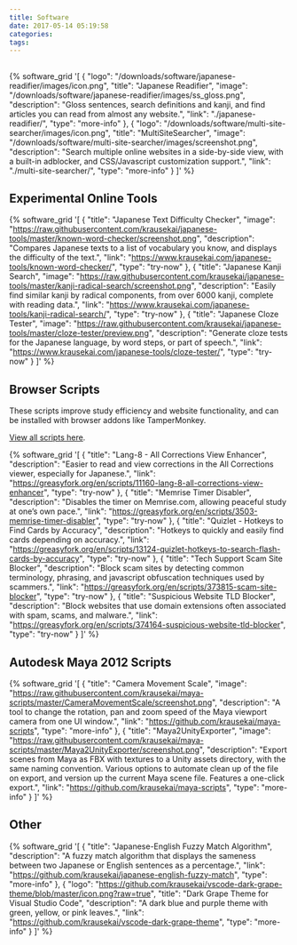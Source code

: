 ```yaml
---
title: Software
date: 2017-05-14 05:19:58
categories:
tags:
---
```


<h2></h2>

{% software_grid '[
	{
		"logo": "/downloads/software/japanese-readifier/images/icon.png",
		"title": "Japanese Readifier",
		"image": "/downloads/software/japanese-readifier/images/ss_gloss.png",
		"description": "Gloss sentences, search definitions and kanji, and find articles you can read from almost any website.",
		"link": "./japanese-readifier/",
		"type": "more-info"
	},
	{
		"logo": "/downloads/software/multi-site-searcher/images/icon.png",
		"title": "MultiSiteSearcher",
		"image": "/downloads/software/multi-site-searcher/images/screenshot.png",
		"description": "Search multiple online websites in a side-by-side view, with a built-in adblocker, and CSS/Javascript customization support.",
		"link": "./multi-site-searcher/",
		"type": "more-info"
	}
]' %}

<h2>Experimental Online Tools</h2>

{% software_grid '[
	{
		"title": "Japanese Text Difficulty Checker",
		"image": "https://raw.githubusercontent.com/krausekai/japanese-tools/master/known-word-checker/screenshot.png",
		"description": "Compares Japanese texts to a list of vocabulary you know, and displays the difficulty of the text.",
		"link": "https://www.krausekai.com/japanese-tools/known-word-checker/",
		"type": "try-now"
	},
	{
		"title": "Japanese Kanji Search",
		"image": "https://raw.githubusercontent.com/krausekai/japanese-tools/master/kanji-radical-search/screenshot.png",
		"description": "Easily find similar kanji by radical components, from over 6000 kanji, complete with reading data.",
		"link": "https://www.krausekai.com/japanese-tools/kanji-radical-search/",
		"type": "try-now"
	},
	{
		"title": "Japanese Cloze Tester",
		"image": "https://raw.githubusercontent.com/krausekai/japanese-tools/master/cloze-tester/preview.png",
		"description": "Generate cloze tests for the Japanese language, by word steps, or part of speech.",
		"link": "https://www.krausekai.com/japanese-tools/cloze-tester/",
		"type": "try-now"
	}
]' %}

<h2>Browser Scripts</h2>

These scripts improve study efficiency and website functionality, and can be installed with browser addons like TamperMonkey.

<a href="https://greasyfork.org/en/users/3656-kai-krause">View all scripts here</a>.

{% software_grid '[
	{
		"title": "Lang-8 - All Corrections View Enhancer",
		"description": "Easier to read and view corrections in the All Corrections viewer, especially for Japanese.",
		"link": "https://greasyfork.org/en/scripts/11160-lang-8-all-corrections-view-enhancer",
		"type": "try-now"
	},
	{
		"title": "Memrise Timer Disabler",
		"description": "Disables the timer on Memrise.com, allowing peaceful study at one’s own pace.",
		"link": "https://greasyfork.org/en/scripts/3503-memrise-timer-disabler",
		"type": "try-now"
	},
	{
		"title": "Quizlet - Hotkeys to Find Cards by Accuracy",
		"description": "Hotkeys to quickly and easily find cards depending on accuracy.",
		"link": "https://greasyfork.org/en/scripts/13124-quizlet-hotkeys-to-search-flash-cards-by-accuracy",
		"type": "try-now"
	},
	{
		"title": "Tech Support Scam Site Blocker",
		"description": "Block scam sites by detecting common terminology, phrasing, and javascript obfuscation techniques used by scammers.",
		"link": "https://greasyfork.org/en/scripts/373815-scam-site-blocker",
		"type": "try-now"
	},
	{
		"title": "Suspicious Website TLD Blocker",
		"description": "Block websites that use domain extensions often associated with spam, scams, and malware.",
		"link": "https://greasyfork.org/en/scripts/374164-suspicious-website-tld-blocker",
		"type": "try-now"
	}
]' %}

<h2>Autodesk Maya 2012 Scripts</h2>

{% software_grid '[
	{
		"title": "Camera Movement Scale",
		"image": "https://raw.githubusercontent.com/krausekai/maya-scripts/master/CameraMovementScale/screenshot.png",
		"description": "A tool to change the rotation, pan and zoom speed of the Maya viewport camera from one UI window.",
		"link": "https://github.com/krausekai/maya-scripts",
		"type": "more-info"
	},
	{
		"title": "Maya2UnityExporter",
		"image": "https://raw.githubusercontent.com/krausekai/maya-scripts/master/Maya2UnityExporter/screenshot.png",
		"description": "Export scenes from Maya as FBX with textures to a Unity assets directory, with the same naming convention. Various options to automate clean up of the file on export, and version up the current Maya scene file. Features a one-click export.",
		"link": "https://github.com/krausekai/maya-scripts",
		"type": "more-info"
	}
]' %}

<h2>Other</h2>

{% software_grid '[
	{
		"title": "Japanese-English Fuzzy Match Algorithm",
		"description": "A fuzzy match algorithm that displays the sameness between two Japanese or English sentences as a percentage.",
		"link": "https://github.com/krausekai/japanese-english-fuzzy-match",
		"type": "more-info"
	},
	{
		"logo": "https://github.com/krausekai/vscode-dark-grape-theme/blob/master/icon.png?raw=true",
		"title": "Dark Grape Theme for Visual Studio Code",
		"description": "A dark blue and purple theme with green, yellow, or pink leaves.",
		"link": "https://github.com/krausekai/vscode-dark-grape-theme",
		"type": "more-info"
	}
]' %}

